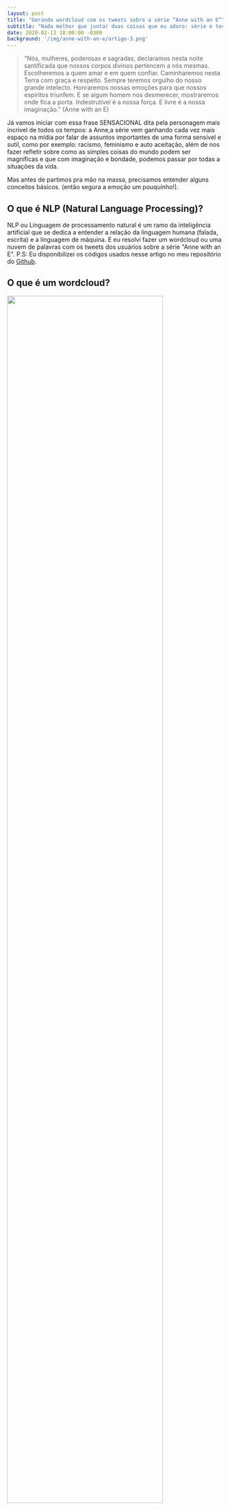 ```yaml
---
layout: post
title: "Gerando wordcloud com os tweets sobre a série “Anne with an E”"
subtitle: "Nada melhor que juntar duas coisas que eu adoro: série e tech. Vamos juntas (os) nessa aventura?"
date: 2020-02-13 18:00:00 -0300
background: '/img/anne-with-an-e/artigo-3.png'
---
```



> “Nós, mulheres, poderosas e sagradas, declaramos nesta noite santificada que nossos corpos divinos pertencem a nós mesmas. Escolheremos a quem amar e em quem confiar. Caminharemos nesta Terra com graça e respeito. Sempre teremos orgulho do nosso grande intelecto. Honraremos nossas emoções para que nossos espíritos triunfem. E se algum homem nos desmerecer, mostraremos onde fica a porta. Indestrutível é a nossa força. E livre é a nossa imaginação.” (Anne with an E)

Já vamos iniciar com essa frase SENSACIONAL dita pela personagem mais incrivel de todos os tempos: a Anne,a série vem ganhando cada vez mais espaço na mídia por falar de assuntos importantes de uma forma sensível e sutil, como por exemplo: racismo, feminismo e auto aceitação, além de nos fazer refletir sobre como as simples coisas do mundo podem ser magníficas e que com imaginação e bondade, podemos passar por todas a situações da vida.

Mas antes de partimos pra mão na massa, precisamos entender alguns conceitos básicos. (então segura a emoção um pouquinho!).

## O que é NLP (Natural Language Processing)?
NLP ou Linguagem de processamento natural é um ramo da inteligência artificial que se dedica a entender a relação da linguagem humana (falada, escrita) e a linguagem de máquina.
E eu resolvi fazer um wordcloud ou uma nuvem de palavras com os tweets dos usuários sobre a série "Anne with an E".
P.S: Eu disponibilizei os códigos usados nesse artigo no meu repositório do [Github](https://github.com/lauraDamacenoAlmeida/Twitter_Analysis).

## O que é um wordcloud?

<img src="/img/anne-with-an-e/artigo-4.jpeg" width="85%">


[Wordcloud](https://github.com/amueller/word_cloud) ou nuvem de palavras é muito utilizada na exploração dos textos, para entender melhor quais palavras são frequentes nas frases, e assim realizar os possíveis tratamentos nelas ou entender melhor por exemplo: o que seus usuários ou clientes estão comentando sobre um determinado produto ou empresa.

## Vantagens de utilizar wordcloud nas análises

Podemos **analisar milhares de feedbacks** de texto e com ele **levantar os termos mais citados**, que nos ajudam a entender:
* Pontos de sua marca que encantam clientes;
* Itens que não atendem as necessidades do seu público;
* Relacionamentos problemáticos durante a jornada de compras;

E com tudo isso teremos os tópicos mais importantes referentes ao negócio e priorizar quais deles são mais importantes de priorizar, ou seja, tomamos **decisões mais assertivas**.

## Extração dos tweets:
Para extrair tweets do Twitter você precisa ter uma conta no [Twitter developer](https://developer.twitter.com/) instalar a biblioteca [TwitterSearch](https://pypi.org/project/TwitterSearch/), com ela podemos conectar com a API do Twitter para realizar essa extração. (vou deixar no final desse artigo a recomendação de um artigo excelente para a geração da API Key e os tokens)

``` 
def generate_tweet(key,secret,token,token_secret, pesquisa_tweet, language):
    try:
        tweets = TwitterSearch(
            consumer_key = key,
            consumer_secret = secret,
            access_token = token,
            access_token_secret = token_secret
        )
        pesquisa = TwitterSearchOrder()
        pesquisa.set_keywords([pesquisa_tweet])
        pesquisa.set_language(language)
        tweetss = []

        for tweet in tweets.search_tweets_iterable(pesquisa):
            tweetss.append(tweet)

        with open('tweets.json', 'w') as arq:
            json.dump(tweetss, arq, indent=2)
        
    except TwitterSearchException as e:
        print(e)

``` 
Para fazer um filtro sobre um determinado assunto, usamos o método *".set_keywords()"* e podemos filtrar a língua dos tweets com o método *".set_language()"*
Neste meu método eu crio um arquivo chamado "tweets.json" para armazenar todos esses tweets que eu filtrei, onde eu carrego ele no meu notebook transformando-o em um Dataframe para ficar mais fácil a manipulação.

## Pré-processamento:

É bem importante fazermos os pré processamentos nos tweets, pois grande parte deles vai vir com "stop words" ou palavras consideradas irrelevantes para o nosso processamento (preposição, artigos e pronomes),podemos remover os acentos nas palavras, espaços a mais e por aí vai. Ou seja, neste pré-processamento nós transformamos esses dados não estruturados em estruturados e em representações multi-dimensionais.

Por exemplo a frase:
> O Batman é melhor que o superman

Após esse pré-processamento teremos:
> Batman melhor Superman

Ou seja nosso modelo de NLP ou nossas análises vão poder focar nas palavras que realmente são importantes para o negócio.
Para isso eu criei um método para a remoção de acentos, números e espaços.

``` 
def removerAcentosECaracteresEspeciais(frase):
    
    frase_sem_acento = unidecode.unidecode(frase) #remove acentos
    # Usa expressão regular para retornar a palavra apenas com números, letras e espaço
    return re.sub('[^a-zA-Z0-9 \\\]', '', frase_sem_acento)
``` 

Stop words pode afetar no nosso wordcloud pois esse tipo de visualização pega quais frases são mais frequentes dentre todas e com certeza as palavras “e, com, que, o” são bem frequentes. Neste método eu estou gerando tokens nas frases para que possa facilitar a stop words e algumas pontuações (‘,’’.’, ’#’, etc..).

```
frase_processada = list()
def tokenize_frase(frase):
    palavras_texto = frase.lower()
    palavras_texto = token_pontuacao.tokenize(frase)
    palavra = []
    stopwords = nltk.corpus.stopwords.words('portuguese')
    for i in palavras_texto:
        if not i.isnumeric() and i.lower() not in stopwords and i not in pontuacao:
            palavra.append(i.lower())
    frase_processada.append(' '.join(palavra))
    
def preprocess(data):
    data  = removerAcentosECaracteresEspeciais(data)
    tokenize_frase(data)
```
## Gerando o wordcloud
Para gerar o Wordcloud precisamos passar uma lista de palavras, portanto eu gerei uma lista partir das nossas frases pré processadas chamada "todas_palavras".

Para gerar um wordcloud precisamos instanciar esse objeto *"WordCloud( )"* e depois usamos o comando *".generate()"* para gerar esse wordcloud. Portanto nosso código ficaria assim:
**word_cloud = WordCloud( ).generate(todas_palavras)**

Para exibir essa nuvem de palavras usamos os seguintes comandos:
**plt.imshow(word_cloud, interpolation=”bilinear”)**
**plt.show()**
Eu criei um método para que possamos reutilizar nosso wordcloud de uma forma mais fácil, mas você pode optar por não utilizar métodos.

```
def wordcloud_tweets(texto, coluna_texto):
    todas_palavras = ' '.join([texto for texto in texto[coluna_texto]]) #lista contendo todas as frases

    word_cloud = WordCloud(width=800, height=500,max_font_size=110).generate(todas_palavras)
    plt.figure(figsize=[10,10])
    plt.imshow(word_cloud, interpolation="bilinear")
    plt.title('Wordcloud dos tweets sobre a série Anne with an E')

    plt.axis("off")
    plt.show()

wordcloud_tweets(tweets_filme,'tratamento_1')
```

E o seu resultado deve ser parecido com este:

<img src="/img/anne-with-an-e/artigo-2.png" width="85%">


Antes de finalizar, vale ressaltar que o wordcloud é uma excelente ferramenta de visualização que facilita a análise dos textos ou text analysis, permitindo a visualização da distribuição de frequência das palavras e assim podemos melhorar o nosso pré processamento ou o entendimento dos nossos usuários. E para acessarem o artigo que ensina a gerar os tokens, clique [aqui.](https://minerandodados.com.br/twitter-com-python/)

E por isso é tudo pessoal!!

<img src="/img/anne-with-an-e/artigo-1.gif" width="80%">


Aproveita e me segue nas redes sociais para companhar mais de perto os meus trabalhos ;), no [Linkedin](https://www.linkedin.com/in/laura-damaceno/) e [Instagram](https://instagram.com/laura_damaceno_almeida)
